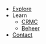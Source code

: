 - [Explore](Home.md)
- Learn
    - [CRMC](Learn-Crmc.md)
    - [Beheer](Beheer-Office.md)
- [Contact](Contact.md)
